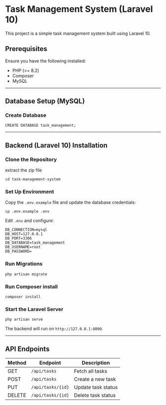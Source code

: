 # Task Management System (Laravel 10)

This project is a simple task management system built using Laravel 10.

## Prerequisites
Ensure you have the following installed:
- PHP (>= 8.2)
- Composer
- MySQL

---

## Database Setup (MySQL)

### Create Database
```
CREATE DATABASE task_management;
```
---

## Backend (Laravel 10) Installation

### Clone the Repository
extract the zip file
```
cd task-management-system
```

### Set Up Environment
Copy the `.env.example` file and update the database credentials:
```
cp .env.example .env
```
Edit `.env` and configure:
```
DB_CONNECTION=mysql
DB_HOST=127.0.0.1
DB_PORT=3306
DB_DATABASE=task_management
DB_USERNAME=root
DB_PASSWORD=
```

### Run Migrations
```
php artisan migrate
```

### Run Composer install
```
composer install
```

### Start the Laravel Server
```
php artisan serve
```
The backend will run on `http://127.0.0.1:8000`.

---

## API Endpoints
| Method | Endpoint | Description |
|--------|---------|-------------|
| GET | `/api/tasks` | Fetch all tasks |
| POST | `/api/tasks` | Create a new task |
| PUT | `/api/tasks/{id}` | Update task status |
| DELETE | `/api/tasks/{id}` | Delete task status |
